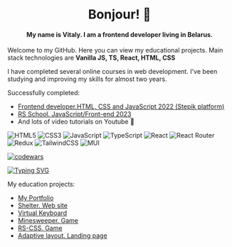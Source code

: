 <h1 align="center">Bonjour! 👋</h1>

<h4 align="center">My name is Vitaly. I am a frontend developer living in Belarus.</h4>

<p>Welcome to my GitHub. Here you can view my educational projects. Main stack technologies are <b>Vanilla JS, TS, React, HTML, CSS</b></p>
I have completed several online courses in web development. I've been studying and improving my skills for almost two years.

Successfully completed:
- [Frontend developer.HTML, CSS and JavaScript 2022 (Stepik platform)](https://stepik.org/cert/1951428?lang=en)
- [RS School. JavaScript/Front-end 2023](https://app.rs.school/certificate/p4106336)
- And lots of video tutorials on Youtube 🔭


![HTML5](https://img.shields.io/badge/html5-%23E34F26.svg?style=for-the-badge&logo=html5&logoColor=white)
![CSS3](https://img.shields.io/badge/css3-%231572B6.svg?style=for-the-badge&logo=css3&logoColor=white)
![JavaScript](https://img.shields.io/badge/javascript-%23323330.svg?style=for-the-badge&logo=javascript&logoColor=%23F7DF1E)
![TypeScript](https://img.shields.io/badge/typescript-%23007ACC.svg?style=for-the-badge&logo=typescript&logoColor=white)
![React](https://img.shields.io/badge/react-%2320232a.svg?style=for-the-badge&logo=react&logoColor=%2361DAFB)
![React Router](https://img.shields.io/badge/React_Router-CA4245?style=for-the-badge&logo=react-router&logoColor=white)
![Redux](https://img.shields.io/badge/redux-%23593d88.svg?style=for-the-badge&logo=redux&logoColor=white)
![TailwindCSS](https://img.shields.io/badge/tailwindcss-%2338B2AC.svg?style=for-the-badge&logo=tailwind-css&logoColor=white)
![MUI](https://img.shields.io/badge/MUI-%230081CB.svg?style=for-the-badge&logo=mui&logoColor=white)

[![codewars](https://www.codewars.com/users/VitalyRK/badges/large)](https://www.codewars.com/users/VitalyRK)

[![Typing SVG](https://readme-typing-svg.herokuapp.com?color=%2336BCF7&lines=I+like+coding)](https://git.io/typing-svg)

My education projects:
- [My Portfolio](https://porfolio-nextjs-five.vercel.app/)  
- [Shelter. Web site](https://rolling-scopes-school.github.io/vitalyrk-JSFE2023Q1/shelter/pages/main/main.html)  
- [Virtual Keyboard](https://vitalyrk.github.io/virtualKeyboard/)
- [Minesweeper. Game](https://rolling-scopes-school.github.io/vitalyrk-JSFE2023Q1/minesweeper/)  
- [RS-CSS. Game](https://rolling-scopes-school.github.io/vitalyrk-JSFE2023Q1/rs-css/)
- [Adaptive layout. Landing page](https://vitalyrk.github.io/LayoutAdaptiveLanding/)
<!--
**VitalyRK/VitalyRK** is a ✨ _special_ ✨ repository because its `README.md` (this file) appears on your GitHub profile.

Here are some ideas to get you started:

- 🔭 I’m currently working on ...
- 🌱 I’m currently learning ...
- 👯 I’m looking to collaborate on ...
- 🤔 I’m looking for help with ...
- 💬 Ask me about ...
- 📫 How to reach me: ...
- 😄 Pronouns: ...
- ⚡ Fun fact: ...
-->
